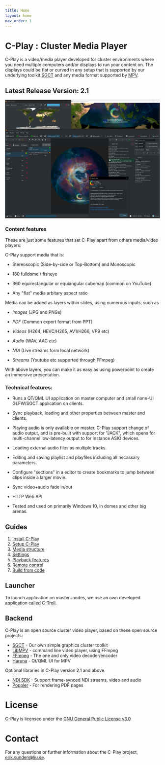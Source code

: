 ```yaml
---
title: Home
layout: home
nav_order: 1
---
```


# C-Play : Cluster Media Player

C-Play is a video/media player developed for cluster environments where you need multiple computers and/or displays to run your content on. The displays could be flat or curved in any setup that is supported by our underlying toolkit [SGCT](https://sgct.github.io/) and any media format supported by [MPV](https://mpv.io/).

## Latest Release Version: 2.1

![Render C-Play v2.1](assets/Cplay-v2-1.png)

### Content features
These are just some features that set C-Play apart from others media/video players:

C-Play support media that is:

- Stereoscopic (Side-by-side or Top-Bottom) and Monoscopic

- 180 fulldome / fisheye

- 360 equirectangular or equiangular cubemap (common on YouTube)

- Any "flat" media arbitary aspect ratio

Media can be added as layers within slides, using numerous inputs, such as 

- *Images* (JPG and PNGs)

- *PDF* (Common export format from PPT)

- *Videos* (H264, HEVC/H265, AV1/H266, VP9 etc) 

- *Audio* (WAV, AAC etc)

- *NDI* (Live streams form local network)

- *Streams* (Youtube etc supported through FFmpeg)

 With above layers, you can  make it as easy as using powerpoint to create an immersive presentation.

### Technical features:

- Runs a QT/QML UI application on master computer and small none-UI GLFW/SGCT application on clients.

- Sync playback, loading and other properties between master and clients.

- Playing audio is only available on master. C-Play support change of audio output, and is pre-built with support for "JACK", which opens for multi-channel low-latency output to for instance ASIO devices.

- Loading external audio files as multiple tracks.

- Editing and saving playlist and playfiles including all necassary parameters.

- Configure "sections" in a editor to create bookmarks to jump between clips inside a larger movie.

- Sync video+audio fade in/out

- HTTP Web API

- Tested and used on primarily Windows 10, in domes and other big arenas.

## Guides
1. [Install C-Play](install)
1. [Setup C-Play](setup)
1. [Media structure](media)
1. [Settings](settings)
1. [Playback features](playback)
1. [Remote control](remote_control)
1. [Build from code](build)

## Launcher
To launch application on master+nodes, we use an own developed application called [C-Troll](https://github.com/c-toolbox/C-Troll).

## Backend
C-Play is an open source cluster video player, based on these open source projects:

- [SGCT](https://sgct.github.io/) - Our own simple graphics cluster toolkit
- [LibMPV](https://github.com/mpv-player/mpv) - command line video player, using FFmpeg
- [FFmpeg](https://github.com/FFmpeg/FFmpeg) - The one and only video decoder/encoder
- [Haruna](https://github.com/g-fb/haruna) - Qt/QML UI for MPV

Optional libraries in C-Play version 2.1 and above.

- [NDI SDK](https://ndi.video/for-developers/ndi-sdk/) - Support frame-synced NDI streams, video and audio
- [Poppler](https://poppler.freedesktop.org/) - For rendering PDF pages

# License
C-Play is licensed under the [GNU General Public License v3.0](https://choosealicense.com/licenses/gpl-3.0/)

# Contact
For any questions or further information about the C-Play project, [erik.sunden@liu.se](mailto:erik.sunden@liu.se).
